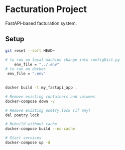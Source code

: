 # Facturation Project

FastAPI-based facturation system.

## Setup

```bash
git reset --soft HEAD~

# to run on local machine change into configDict.py
    env_file = "../.env"
# to run on docker 
 env_file = ".env"
 

docker build -t my_fastapi_app .

# Remove existing containers and volumes
docker-compose down -v

# Remove existing poetry.lock (if any)
del poetry.lock

# Rebuild without cache
docker-compose build --no-cache

# Start services
docker-compose up -d